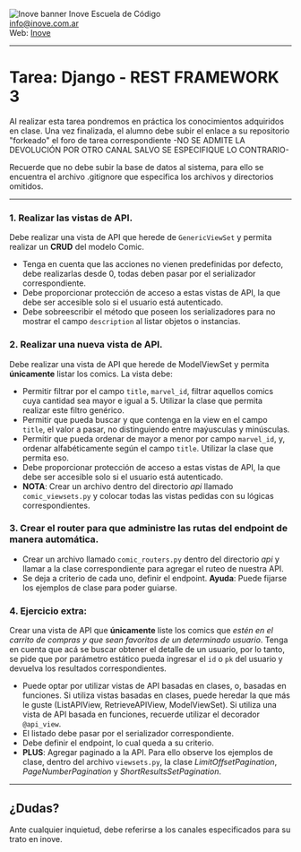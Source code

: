 ![Inove banner](/inove.jpg)
Inove Escuela de Código\
info@inove.com.ar\
Web: [Inove](http://inove.com.ar)

---
# Tarea: Django - REST FRAMEWORK 3

Al realizar esta tarea pondremos en práctica los conocimientos adquiridos en clase.
Una vez finalizada, el alumno debe subir el enlace a su repositorio "forkeado" el foro de tarea correspondiente -NO SE ADMITE LA DEVOLUCIÓN POR OTRO CANAL SALVO SE ESPECIFIQUE LO CONTRARIO- 

Recuerde que no debe subir la base de datos al sistema, para ello se encuentra el archivo .gitignore que especifica los archivos y directorios omitidos.

---
### 1. Realizar las vistas de API.
Debe realizar una vista de API que herede de `GenericViewSet` y permita realizar un **CRUD** del modelo Comic.
- Tenga en cuenta que las acciones no vienen predefinidas por defecto, debe realizarlas desde 0, todas deben pasar por el serializador correspondiente.
- Debe proporcionar protección de acceso a estas vistas de API, la que debe ser accesible solo si el usuario está autenticado.
- Debe sobreescribir el método que poseen los serializadores para no mostrar el campo `description` al listar objetos o instancias.

### 2. Realizar una nueva vista de API.
Debe realizar una vista de API que herede de ModelViewSet y permita **únicamente** listar los comics.
La vista debe:
- Permitir filtrar por el campo `title`, `marvel_id`, filtrar aquellos comics cuya cantidad sea mayor e igual a 5. Utilizar la clase que permita realizar este filtro genérico.
- Permitir que pueda buscar y que contenga en la view en el campo `title`, el valor a pasar, no distinguiendo entre maýusculas y minúsculas.
- Permitir que pueda ordenar de mayor a menor por campo `marvel_id`, y, ordenar alfabéticamente según el campo `title`. Utilizar la clase que permita eso.
- Debe proporcionar protección de acceso a estas vistas de API, la que debe ser accesible solo si el usuario está autenticado.
- **NOTA**: Crear un archivo dentro del directorio *api* llamado `comic_viewsets.py` y colocar todas las vistas pedidas con su lógicas correspondientes.

### 3. Crear el router para que administre las rutas del endpoint de manera automática.
- Crear un archivo llamado `comic_routers.py` dentro del directorio *api* y llamar a la clase correspondiente para agregar el ruteo de nuestra API.
- Se deja a criterio de cada uno, definir el endpoint.
**Ayuda**: Puede fijarse los ejemplos de clase para poder guiarse.

### 4. Ejercicio extra:
Crear una vista de API que **únicamente** liste los comics que *estén en el carrito de compras y que sean favoritos de un determinado usuario*.
Tenga en cuenta que acá se buscar obtener el detalle de un usuario, por lo tanto, se pide que por parámetro estático pueda ingresar el `id` o `pk` del usuario y devuelva los resultados correspondientes.
- Puede optar por utilizar vistas de API basadas en clases, o, basadas en funciones. Si utiliza vistas basadas en clases, puede heredar la que más le guste (ListAPIView, RetrieveAPIView, ModelViewSet). Si utiliza una vista de API basada en funciones, recuerde utilizar el decorador `@api_view`.
- El listado debe pasar por el serializador correspondiente.
- Debe definir el endpoint, lo cual queda a su criterio.
- **PLUS**: Agregar paginado a la API. Para ello observe los ejemplos de clase, dentro del archivo `viewsets.py`, la clase *LimitOffsetPagination*, *PageNumberPagination* y *ShortResultsSetPagination*.
---

## ¿Dudas?
Ante cualquier inquietud, debe referirse a los canales especificados para su trato en inove.
